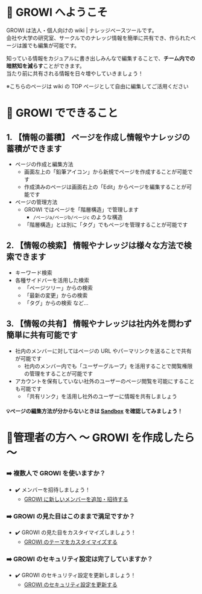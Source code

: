 # :tada: GROWI へようこそ

GROWI は法人・個人向けの wiki | ナレッジベースツールです。  
会社や大学の研究室、サークルでのナレッジ情報を簡単に共有でき、作られたページは誰でも編集が可能です。

知っている情報をカジュアルに書き出しみんなで編集することで、**チーム内での暗黙知を減らす**ことができます。  
当たり前に共有される情報を日々増やしていきましょう！

<div class="alert alert-primary" role="alert">
※こちらのページは wiki の TOP ページとして自由に編集してご活用ください
</div>

# :beginner: GROWI でできること
## 1. **【情報の蓄積】** ページを作成し情報やナレッジの蓄積ができます
- ページの作成と編集方法 
    - 画面左上の「鉛筆アイコン」から新規でページを作成することが可能です
    - 作成済みのページは画面右上の「Edit」からページを編集することが可能です
- ページの管理方法
    - GROWI ではページを「階層構造」で管理します
        - ` /ページa/ページb/ページc ` のような構造
    - 「階層構造」とは別に「タグ」でもページを管理することが可能です

## 2. **【情報の検索】** 情報やナレッジは様々な方法で検索できます
- キーワード検索
- 各種サイドバーを活用した検索
    - 「ページツリー」からの検索
    - 「最新の変更」からの検索
    - 「タグ」からの検索 など…

## 3. **【情報の共有】** 情報やナレッジは社内外を問わず簡単に共有可能です
- 社内のメンバーに対してはページの URL やパーマリンクを送ることで共有が可能です
    - 社内のメンバー内でも「ユーザーグループ」を活用することで閲覧権限の管理をすることが可能です
- アカウントを保有していない社外のユーザーのページ閲覧を可能にすることも可能です
    - 「共有リンク」を活用し社外のユーザーに情報を共有しましょう

#### :bulb:ページの編集方法が分からないときは [Sandbox](/Sandbox) を確認してみましょう！


# :wrench:管理者の方へ ～ GROWI を作成したら～

### :arrow_right: 複数人で GROWI を使いますか？
- :heavy_check_mark: メンバーを招待しましょう！
    - [GROWI に新しいメンバーを追加・招待する](https://docs.growi.org/ja/admin-guide/management-cookbook/user-management.html#%E6%96%B0%E8%A6%8F%E3%83%A6%E3%83%BC%E3%82%B6%E3%83%BC%E3%81%AE%E4%BB%AE%E7%99%BA%E8%A1%8C)

### :arrow_right: GROWI の見た目はこのままで満足ですか？
- :heavy_check_mark: GROWI の見た目をカスタイマイズしましょう！
    - [GROWI のテーマをカスタイマイズする](/admin/customize)

### :arrow_right: GROWI のセキュリティ設定は完了していますか？
- :heavy_check_mark: GROWI のセキュリティ設定を更新しましょう！
    - [GROWI のセキュリティ設定を更新する](/admin/security)

